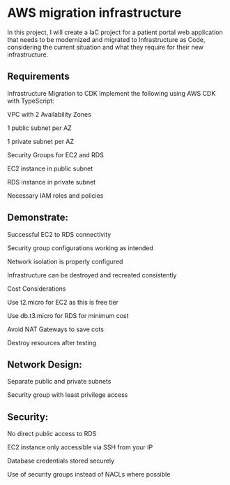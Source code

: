 # AWS migration infrastructure

In this project, I will create a IaC project for a patient portal web application that needs to be modernized and migrated to Infrastructure as Code, considering the current situation and what they require for their new infrastructure.

## Requirements
Infrastructure Migration to CDK
Implement the following using AWS CDK with TypeScript:

VPC with 2 Availability Zones

1 public subnet per AZ

1 private subnet per AZ

Security Groups for EC2 and RDS

EC2 instance in public subnet

RDS instance in private subnet

Necessary IAM roles and policies

## Demonstrate:

Successful EC2 to RDS connectivity

Security group configurations working as intended

Network isolation is properly configured

Infrastructure can be destroyed and recreated consistently

Cost Considerations

Use t2.micro for EC2 as this is free tier

Use db.t3.micro for RDS for minimum cost

Avoid NAT Gateways to save cots

Destroy resources after testing

## Network Design:

Separate public and private subnets

Security group with least privilege access

## Security:

No direct public access to RDS

EC2 instance only accessible via SSH from your IP

Database credentials stored securely

Use of security groups instead of NACLs where possible
